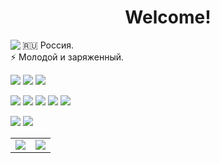 <!-- Gifки тут: gifer.com/ru/gifs/%D0%BF%D1%80%D0%BE%D0%B7%D1%80%D0%B0%D1%87%D0%BD%D1%8B%D0%B9 -->


<h1 align="center"> Welcome! </h1>

<img align="left" src="https://user-images.githubusercontent.com/84059957/201779799-6f26927d-7ce2-45e2-aa1a-e66092e2b684.gif">
<p> 🇷🇺 Россия. <br> ⚡️ Молодой и заряженный.</p>

<p>
  <img src="https://img.shields.io/badge/PYTHON-blue?style=for-the-badge&logo=Python&logoColor=white"> 
  <img src="https://img.shields.io/badge/FLASK-333?style=for-the-badge&logo=Flask&logoColor=white">
  <img src="https://img.shields.io/badge/SQLITE-333?style=for-the-badge&logo=SQLite&logoColor=white">
</p>

<p>
  <img src="https://img.shields.io/badge/WEB-blue?style=for-the-badge&logo=Internet Explorer&logoColor=white"> 
  <img src="https://img.shields.io/badge/HTML-333?style=for-the-badge&logo=html5&logoColor=#e34f27">
  <img src="https://img.shields.io/badge/JS-333?style=for-the-badge&logo=javascript&logoColor=#e34f27">
  <img src="https://img.shields.io/badge/CSS-333?style=for-the-badge&logo=css3&logoColor=blue">
  <img src="https://img.shields.io/badge/BOOTSTRAP-333?style=for-the-badge&logo=bootstrap&logoColor=#7951b2">
</p>

<p>
  <img src="https://img.shields.io/badge/GIT-333?style=for-the-badge&logo=git&logoColor=#ef5032"> 
  <img src="https://img.shields.io/badge/GITHUB-333?style=for-the-badge&logo=github&logoColor=white"> 
</p>


<!-- Красивости туть: github.com/anuraghazra/github-readme-stats -->
<table align="center">
  <td> <img src="https://github-readme-stats.vercel.app/api?username=smir-ant&show_icons=true&theme=dark&bg_color=45,e86445,904e95&text_color=ffffff&custom_title=Статистика&locale=ru&count_private=true&hide=prs,issues,contribs"> </td>
  <td> <img src="https://github-readme-stats.vercel.app/api/top-langs/?username=smir-ant&layout=compact&locale=ru&langs_count=4)](https://github.com/anuraghazra/github-readme-stats)"> </td>
</table>
